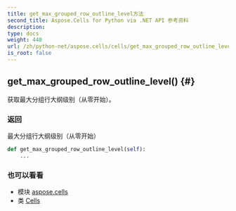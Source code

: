```yaml
---
title: get_max_grouped_row_outline_level方法
second_title: Aspose.Cells for Python via .NET API 参考资料
description:
type: docs
weight: 440
url: /zh/python-net/aspose.cells/cells/get_max_grouped_row_outline_level/
is_root: false
---
```

##  get_max_grouped_row_outline_level() {#}
获取最大分组行大纲级别（从零开始）。


### 返回

最大分组行大纲级别（从零开始）


```python
def get_max_grouped_row_outline_level(self):
    ...
```





### 也可以看看
* 模块 [aspose.cells](../../)
* 类 [Cells](/cells/zh/python-net/aspose.cells/cells)
